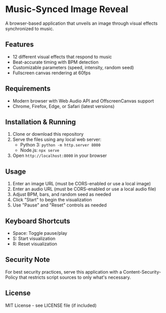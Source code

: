 # Music-Synced Image Reveal

A browser-based application that unveils an image through visual effects synchronized to music.

## Features

- 12 different visual effects that respond to music
- Beat-accurate timing with BPM detection
- Customizable parameters (speed, intensity, random seed)
- Fullscreen canvas rendering at 60fps

## Requirements

- Modern browser with Web Audio API and OffscreenCanvas support
- Chrome, Firefox, Edge, or Safari (latest versions)

## Installation & Running

1. Clone or download this repository
2. Serve the files using any local web server:
   - Python 3: `python -m http.server 8000`
   - Node.js: `npx serve`
3. Open `http://localhost:8000` in your browser

## Usage

1. Enter an image URL (must be CORS-enabled or use a local image)
2. Enter an audio URL (must be CORS-enabled or use a local audio file)
3. Adjust BPM, bars, and random seed as needed
4. Click "Start" to begin the visualization
5. Use "Pause" and "Reset" controls as needed

## Keyboard Shortcuts

- Space: Toggle pause/play
- S: Start visualization
- R: Reset visualization

## Security Note

For best security practices, serve this application with a Content-Security-Policy that restricts script sources to only what's necessary.

## License

MIT License - see LICENSE file (if included)